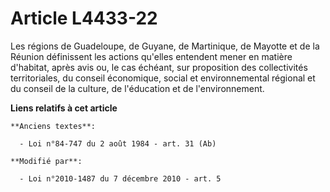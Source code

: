 # Article L4433-22

Les régions de Guadeloupe, de Guyane, de Martinique, de Mayotte et de la Réunion définissent les actions qu'elles entendent
mener en matière d'habitat, après avis ou, le cas échéant, sur proposition des collectivités territoriales, du conseil
économique, social et environnemental régional et du conseil de la culture, de l'éducation et de l'environnement.

**Liens relatifs à cet article**

	**Anciens textes**:

	  - Loi n°84-747 du 2 août 1984 - art. 31 (Ab)

	**Modifié par**:

	  - Loi n°2010-1487 du 7 décembre 2010 - art. 5

